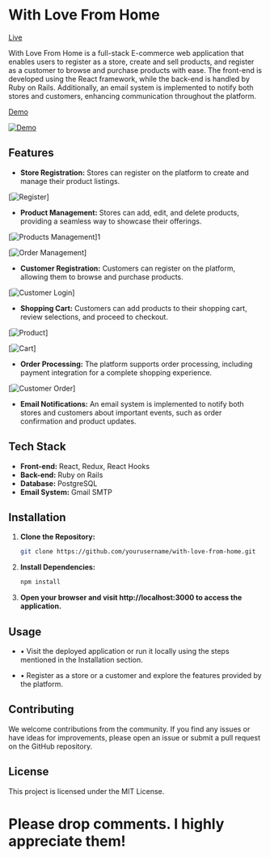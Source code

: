 # With Love From Home

[Live](https://with-love-from-home.netlify.app/)

With Love From Home is a full-stack E-commerce web application that enables users to register as a store, create and sell products, and register as a customer to browse and purchase products with ease. The front-end is developed using the React framework, while the back-end is handled by Ruby on Rails. Additionally, an email system is implemented to notify both stores and customers, enhancing communication throughout the platform.

[Demo](https://youtu.be/IEl0hS8OP2k?si=YD3s1IO9joqKyV2Y)

[![Demo](./homepage.png)](https://youtu.be/IEl0hS8OP2k?si=YD3s1IO9joqKyV2Y "With Love From Home")

## Features

- **Store Registration:** Stores can register on the platform to create and manage their product listings.

[![Register](./storereg.png)]

- **Product Management:** Stores can add, edit, and delete products, providing a seamless way to showcase their offerings.

[![Products Management](./edit.png)]1

[![Order Management](./order.png)]

- **Customer Registration:** Customers can register on the platform, allowing them to browse and purchase products.

[![Customer Login](./login.png)]

- **Shopping Cart:** Customers can add products to their shopping cart, review selections, and proceed to checkout.

[![Product](./product.png)]

[![Cart](./checkout.png)]

- **Order Processing:** The platform supports order processing, including payment integration for a complete shopping experience.

[![Customer Order](./ordercus.png)]

- **Email Notifications:** An email system is implemented to notify both stores and customers about important events, such as order confirmation and product updates.




## Tech Stack

- **Front-end:** React, Redux, React Hooks
- **Back-end:** Ruby on Rails
- **Database:** PostgreSQL
- **Email System:** Gmail SMTP


## Installation

1. **Clone the Repository:**

   ```bash
   git clone https://github.com/yourusername/with-love-from-home.git


2. **Install Dependencies:**

   ```bash
   npm install


3. **Open your browser and visit http://localhost:3000 to access the application.**



## Usage 

- • Visit the deployed application or run it locally using the steps mentioned in the Installation section.

- • Register as a store or a customer and explore the features provided by the platform.


## Contributing

We welcome contributions from the community. If you find any issues or have ideas for improvements, please open an issue or submit a pull request on the GitHub repository.


## License

This project is licensed under the MIT License.

# Please drop comments. I highly appreciate them!